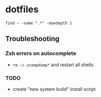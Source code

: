 # dotfiles

`find ~ -name ".*" -maxdepth 1`

## Troubleshooting

### Zsh errors on autocomplete

- `rm ~/.zcompdump*` and restart all shells

### TODO

- create "new system build" install script
